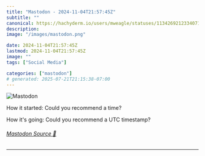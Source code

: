 ```yaml
---
title: "Mastodon - 2024-11-04T21:57:45Z"
subtitle: ""
canonical: https://hachyderm.io/users/mweagle/statuses/113426921233407127
description:
image: "/images/mastodon.png"

date: 2024-11-04T21:57:45Z
lastmod: 2024-11-04T21:57:45Z
image: ""
tags: ["Social Media"]

categories: ["mastodon"]
# generated: 2025-07-21T21:15:38-07:00
---
```

![Mastodon](/images/mastodon.png)

<p>How it started: Could you recommend a time?</p><p>How it&#39;s going: Could you recommend a UTC timestamp?</p>


###### [Mastodon Source 🐘](https://hachyderm.io/@mweagle/113426921233407127)

___
